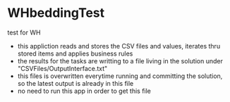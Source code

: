 # WHbeddingTest
test for WH
- this appliction reads and stores the CSV files and values, iterates thru stored items and applies business rules
- the results for the tasks are writting to a file living in the solution under "CSVFiles/OutputInterface.txt"
- this files is overwritten everytime running and committing the solution, so the latest output is already in this file
- no need to run this app in order to get this file
